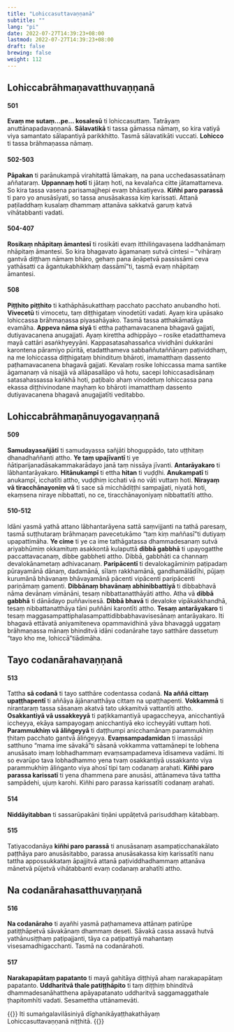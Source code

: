 ```yaml
---
title: "Lohiccasuttavaṇṇanā"
subtitle: ""
lang: "pi"
date: 2022-07-27T14:39:23+08:00
lastmod: 2022-07-27T14:39:23+08:00
draft: false
brewing: false
weight: 112
---
```


## Lohiccabrāhmaṇavatthuvaṇṇanā

#### 501

**Evaṃ me sutaṃ…pe… kosalesū** ti lohiccasuttaṃ. Tatrāyaṃ anuttānapadavaṇṇanā. **Sālavatikā** ti tassa gāmassa nāmaṃ, so kira vatiyā viya samantato sālapantiyā parikkhitto. Tasmā sālavatikāti vuccati. **Lohicco** ti tassa brāhmaṇassa nāmaṃ.

#### 502-503

**Pāpakan** ti parānukampā virahitattā lāmakaṃ, na pana ucchedasassatānaṃ aññataraṃ. **Uppannaṃ hotī** ti jātaṃ hoti, na kevalañca citte jātamattameva. So kira tassa vasena parisamajjhepi evaṃ bhāsatiyeva. **Kiñhi paro parassā** ti paro yo anusāsīyati, so tassa anusāsakassa kiṃ karissati. Attanā paṭiladdhaṃ kusalaṃ dhammaṃ attanāva sakkatvā garuṃ katvā vihātabbanti vadati.

#### 504-407

**Rosikaṃ nhāpitaṃ āmantesī** ti rosikāti evaṃ itthiliṅgavasena laddhanāmaṃ nhāpitaṃ āmantesi. So kira bhagavato āgamanaṃ sutvā cintesi – “vihāraṃ gantvā diṭṭhaṃ nāmaṃ bhāro, gehaṃ pana āṇāpetvā passissāmi ceva yathāsatti ca āgantukabhikkhaṃ dassāmī”ti, tasmā evaṃ nhāpitaṃ āmantesi.

#### 508

**Piṭṭhito piṭṭhito** ti kathāphāsukatthaṃ pacchato pacchato anubandho hoti. **Vivecetū** ti vimocetu, taṃ diṭṭhigataṃ vinodetūti vadati. Ayaṃ kira upāsako lohiccassa brāhmaṇassa piyasahāyako. Tasmā tassa atthakāmatāya evamāha. **Appeva nāma siyā** ti ettha paṭhamavacanena bhagavā gajjati, dutiyavacanena anugajjati. Ayaṃ kirettha adhippāyo – rosike etadatthameva mayā cattāri asaṅkhyeyyāni. Kappasatasahassañca vividhāni dukkarāni karontena pāramiyo pūritā, etadatthameva sabbaññutaññāṇaṃ paṭividdhaṃ, na me lohiccassa diṭṭhigataṃ bhindituṃ bhāroti, imamatthaṃ dassento paṭhamavacanena bhagavā gajjati. Kevalaṃ rosike lohiccassa mama santike āgamanaṃ vā nisajjā vā allāpasallāpo vā hotu, sacepi lohiccasadisānaṃ satasahassassa kaṅkhā hoti, paṭibalo ahaṃ vinodetuṃ lohiccassa pana ekassa diṭṭhivinodane mayhaṃ ko bhāroti imamatthaṃ dassento dutiyavacanena bhagavā anugajjatīti veditabbo.

## Lohiccabrāhmaṇānuyogavaṇṇanā

#### 509

**Samudayasañjātī** ti samudayassa sañjāti bhoguppādo, tato uṭṭhitaṃ dhanadhaññanti attho. **Ye taṃ upajīvantī** ti ye ñātiparijanadāsakammakarādayo janā taṃ nissāya jīvanti. **Antarāyakaro** ti lābhantarāyakaro. **Hitānukampī** ti ettha **hitan** ti vuḍḍhi. **Anukampatī** ti anukampī, icchatīti attho, vuḍḍhiṃ icchati vā no vāti vuttaṃ hoti. **Nirayaṃ vā tiracchānayoniṃ vā** ti sace sā micchādiṭṭhi sampajjati, niyatā hoti, ekaṃsena niraye nibbattati, no ce, tiracchānayoniyaṃ nibbattatīti attho.

#### 510-512

Idāni yasmā yathā attano lābhantarāyena sattā saṃvijjanti na tathā paresaṃ, tasmā suṭṭhutaraṃ brāhmaṇaṃ pavecetukāmo “taṃ kiṃ maññasī”ti dutiyaṃ upapattimāha. **Ye cime** ti ye ca ime tathāgatassa dhammadesanaṃ sutvā ariyabhūmiṃ okkamituṃ asakkontā kulaputtā **dibbā gabbhā** ti upayogatthe paccattavacanaṃ, dibbe gabbheti attho. Dibbā, gabbhāti ca channaṃ devalokānametaṃ adhivacanaṃ. **Paripācentī** ti devalokagāminiṃ paṭipadaṃ pūrayamānā dānaṃ, dadamānā, sīlaṃ rakkhamānā, gandhamālādīhi, pūjaṃ kurumānā bhāvanaṃ bhāvayamānā pācenti vipācenti paripācenti pariṇāmaṃ gamenti. **Dibbānaṃ bhavānaṃ abhinibbattiyā** ti dibbabhavā nāma devānaṃ vimānāni, tesaṃ nibbattanatthāyāti attho. Atha vā **dibbā gabbhā** ti dānādayo puññavisesā. **Dibbā bhavā** ti devaloke vipākakkhandhā, tesaṃ nibbattanatthāya tāni puññāni karontīti attho. **Tesaṃ antarāyakaro** ti tesaṃ maggasampattiphalasampattidibbabhavavisesānaṃ antarāyakaro. Iti bhagavā ettāvatā aniyamiteneva opammavidhinā yāva bhavaggā uggataṃ brāhmaṇassa mānaṃ bhinditvā idāni codanārahe tayo satthāre dassetuṃ “tayo kho me, lohiccā”tiādimāha.

## Tayo codanārahavaṇṇanā

#### 513

Tattha **sā codanā** ti tayo satthāre codentassa codanā. **Na aññā cittaṃ upaṭṭhapentī** ti aññāya ājānanatthāya cittaṃ na upaṭṭhapenti. **Vokkammā** ti nirantaraṃ tassa sāsanaṃ akatvā tato ukkamitvā vattantīti attho. **Osakkantiyā vā ussakkeyyā** ti paṭikkamantiyā upagaccheyya, anicchantiyā iccheyya, ekāya sampayogaṃ anicchantiyā eko iccheyyāti vuttaṃ hoti. **Parammukhiṃ vā āliṅgeyyā** ti daṭṭhumpi anicchamānaṃ parammukhiṃ ṭhitaṃ pacchato gantvā āliṅgeyya. **Evaṃsampadamidan** ti imassāpi satthuno “mama ime sāvakā”ti sāsanā vokkamma vattamānepi te lobhena anusāsato imaṃ lobhadhammaṃ evaṃsampadameva īdisameva vadāmi. Iti so evarūpo tava lobhadhammo yena tvaṃ osakkantiyā ussakkanto viya parammukhiṃ āliṅganto viya ahosī tipi taṃ codanaṃ arahati. **Kiñhi paro parassa karissatī** ti yena dhammena pare anusāsi, attānameva tāva tattha sampādehi, ujuṃ karohi. Kiñhi paro parassa karissatīti codanaṃ arahati.

#### 514

**Niddāyitabban** ti sassarūpakāni tiṇāni uppāṭetvā parisuddhaṃ kātabbaṃ.

#### 515

Tatiyacodanāya **kiñhi paro parassā** ti anusāsanaṃ asampaṭicchanakālato paṭṭhāya paro anusāsitabbo, parassa anusāsakassa kiṃ karissatīti nanu tattha appossukkataṃ āpajjitvā attanā paṭividdhadhammaṃ attanāva mānetvā pūjetvā vihātabbanti evaṃ codanaṃ arahatīti attho.

## Na codanārahasatthuvaṇṇanā

#### 516

**Na codanāraho** ti ayañhi yasmā paṭhamameva attānaṃ patirūpe patiṭṭhāpetvā sāvakānaṃ dhammaṃ deseti. Sāvakā cassa assavā hutvā yathānusiṭṭhaṃ paṭipajjanti, tāya ca paṭipattiyā mahantaṃ visesamadhigacchanti. Tasmā na codanārahoti.

#### 517

**Narakapapātaṃ papatanto** ti mayā gahitāya diṭṭhiyā ahaṃ narakapapātaṃ papatanto. **Uddharitvā thale patiṭṭhāpito** ti taṃ diṭṭhiṃ bhinditvā dhammadesanāhatthena apāyapatanato uddharitvā saggamaggathale ṭhapitomhīti vadati. Sesamettha uttānamevāti.

{{<eof>}}
    Iti sumaṅgalavilāsiniyā dīghanikāyaṭṭhakathāyaṃ<br>
    Lohiccasuttavaṇṇanā niṭṭhitā.
{{</eof>}}